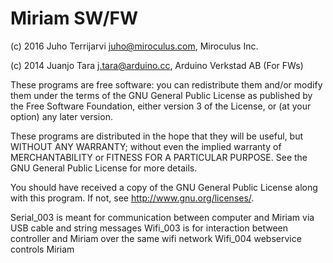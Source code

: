 Miriam SW/FW
========

(c) 2016 Juho Terrijarvi juho@miroculus.com, Miroculus Inc.

(c) 2014 Juanjo Tara j.tara@arduino.cc, Arduino Verkstad AB (For FWs)
 
These programs are free software: you can redistribute them and/or modify them under the terms of the GNU General Public License as published by the Free Software Foundation, either version 3 of the License, or (at your option) any later version.

These programs are distributed in the hope that they will be useful, but WITHOUT ANY WARRANTY; without even the implied warranty of MERCHANTABILITY or FITNESS FOR A PARTICULAR PURPOSE.  See the GNU General Public License for more details.
    
You should have received a copy of the GNU General Public License along with this program.  If not, see <http://www.gnu.org/licenses/>.

Serial_003 is meant for communication between computer and Miriam via USB cable and string messages
Wifi_003 is for interaction between controller and Miriam over the same wifi network
Wifi_004 webservice controls Miriam


